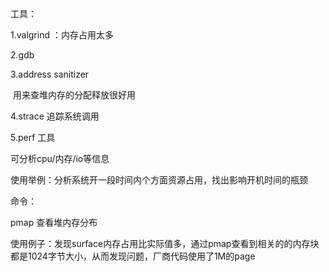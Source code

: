 工具：

1.valgrind ：内存占用太多

2.gdb

3.address sanitizer

​    用来查堆内存的分配释放很好用

4.strace 追踪系统调用

5.perf 工具

可分析cpu/内存/io等信息

使用举例：分析系统开一段时间内个方面资源占用，找出影响开机时间的瓶颈

命令：

 pmap 查看堆内存分布

  使用例子：发现surface内存占用比实际值多，通过pmap查看到相关的的内存块都是1024字节大小，从而发现问题，厂商代码使用了1M的page



